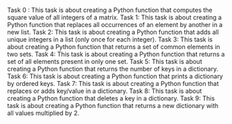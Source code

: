 Task 0 : This task is about creating a Python function that computes the square value of all integers of a matrix.
Task 1: This task is about creating a Python function that replaces all occurrences of an element by another in a new list.
Task 2: This task is about creating a Python function that adds all unique integers in a list (only once for each integer).
Task 3: This task is about creating a Python function that returns a set of common elements in two sets.
Task 4: This task is about creating a Python function that returns a set of all elements present in only one set.
Task 5: This task is about creating a Python function that returns the number of keys in a dictionary.
Task 6: This task is about creating a Python function that prints a dictionary by ordered keys.
Task 7: This task is about creating a Python function that replaces or adds key/value in a dictionary.
Task 8: This task is about creating a Python function that deletes a key in a dictionary.
Task 9: This task is about creating a Python function that returns a new dictionary with all values multiplied by 2.
